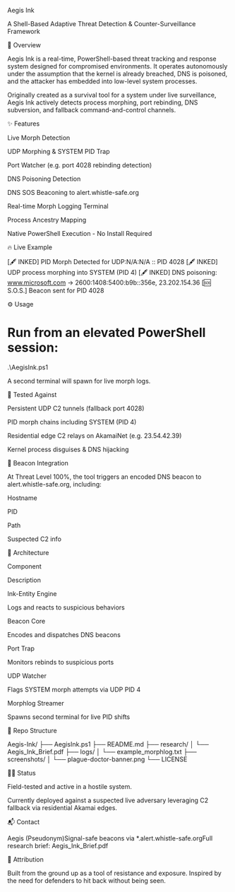 Aegis Ink

A Shell-Based Adaptive Threat Detection & Counter-Surveillance Framework



🧠 Overview

Aegis Ink is a real-time, PowerShell-based threat tracking and response system designed for compromised environments. It operates autonomously under the assumption that the kernel is already breached, DNS is poisoned, and the attacker has embedded into low-level system processes.

Originally created as a survival tool for a system under live surveillance, Aegis Ink actively detects process morphing, port rebinding, DNS subversion, and fallback command-and-control channels.

✨ Features

Live Morph Detection

UDP Morphing & SYSTEM PID Trap

Port Watcher (e.g. port 4028 rebinding detection)

DNS Poisoning Detection

DNS SOS Beaconing to alert.whistle-safe.org

Real-time Morph Logging Terminal

Process Ancestry Mapping

Native PowerShell Execution - No Install Required

🔥 Live Example

[🖋️ INKED] PID Morph Detected for UDP:N/A:N/A :: PID 4028
[🖋️ INKED] UDP process morphing into SYSTEM (PID 4)
[🖋️ INKED] DNS poisoning: www.microsoft.com -> 2600:1408:5400:b9b::356e, 23.202.154.36
[🆘 S.O.S.] Beacon sent for PID 4028

⚙️ Usage

# Run from an elevated PowerShell session:
.\AegisInk.ps1

A second terminal will spawn for live morph logs.

🧪 Tested Against

Persistent UDP C2 tunnels (fallback port 4028)

PID morph chains including SYSTEM (PID 4)

Residential edge C2 relays on AkamaiNet (e.g. 23.54.42.39)

Kernel process disguises & DNS hijacking

📡 Beacon Integration

At Threat Level 100%, the tool triggers an encoded DNS beacon to alert.whistle-safe.org, including:

Hostname

PID

Path

Suspected C2 info

🧱 Architecture

Component

Description

Ink-Entity Engine

Logs and reacts to suspicious behaviors

Beacon Core

Encodes and dispatches DNS beacons

Port Trap

Monitors rebinds to suspicious ports

UDP Watcher

Flags SYSTEM morph attempts via UDP PID 4

Morphlog Streamer

Spawns second terminal for live PID shifts

📁 Repo Structure

Aegis-Ink/
├── AegisInk.ps1
├── README.md
├── research/
│   └── Aegis_Ink_Brief.pdf
├── logs/
│   └── example_morphlog.txt
├── screenshots/
│   └── plague-doctor-banner.png
└── LICENSE

🕵️‍♀️ Status

Field-tested and active in a hostile system.

Currently deployed against a suspected live adversary leveraging C2 fallback via residential Akamai edges.

📬 Contact

Aegis (Pseudonym)Signal-safe beacons via *.alert.whistle-safe.orgFull research brief: Aegis_Ink_Brief.pdf

🧠 Attribution

Built from the ground up as a tool of resistance and exposure. Inspired by the need for defenders to hit back without being seen.
